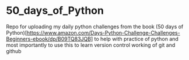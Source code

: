 # 50_days_of_Python
Repo for uploading my daily python challenges from the book (50 days of Python)[https://www.amazon.com/Days-Python-Challenge-Challenges-Beginners-ebook/dp/B09TQ83JQB] to help with practice of python and most importantly to use this to learn version control working of git and github

